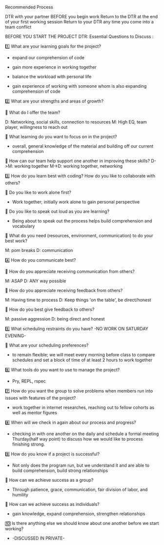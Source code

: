 Recommended Process

DTR with your partner BEFORE you begin work
Return to the DTR at the end of your first working session
Return to your DTR any time you come into a team conflict

BEFORE YOU START THE PROJECT
DTR: Essential Questions to Discuss :

1️⃣ What are your learning goals for the project?

* expand our comprehension of code

* gain more experience in working together

* balance the workload with personal life

* gain experience of working with someone whom is also expanding comprehension of code



2️⃣ What are your strengths and areas of growth?

💭 What do I offer the team?

D: Networking, social skills, connection to resources
M: High EQ, team player, willingness to reach out


💭 What learning do you want to focus on in the project?

* overall, general knowledge of the material and building off our current comprehension

💭 How can our team help support one another in improving these skills?
D->M: working together
M->D: working together, networking



3️⃣ How do you learn best with coding? How do you like to collaborate with others?

💭 Do you like to work alone first?

* Work together; initially work alone to gain personal perspective

💭 Do you like to speak out loud as you are learning?

* Being about to speak out the process helps build comprehension and vocabulary

💭 What do you need (resources, environment, communication) to do your best work?

M: pom breaks
D: communication



4️⃣ How do you communicate best?

💭 How do you appreciate receiving communication from others?

M: ASAP
D: ANY way possible

💭 How do you appreciate receiving feedback from others?

M: Having time to process
D: Keep things 'on the table', be direct/honest

💭 How do you best give feedback to others?

M: passive aggression
D: being direct and honest



5️⃣ What scheduling restraints do you have?
  -NO WORK ON SATURDAY EVENING-

💭 What are your scheduling preferences?

* to remain flexible; we will meet every morning before class to compare schedules and set a block of time of at least 2 hours to work together



6️⃣ What tools do you want to use to manage the project?

* Pry, REPL, rspec



7️⃣ How do you want the group to solve problems when members run into issues with features of the project?

* work together in internet researches, reaching out to fellow cohorts as well as mentor figures



8️⃣ When will we check in again about our process and progress?

* checking in with one another on the daily and schedule a formal meeting Thurday(half way point) to discuss how we would like to process finishing strong.



9️⃣ How do you know if a project is successful?

* Not only does the program run, but we understand it and are able to build comprehension, build strong relationships

💭 How can we achieve success as a group?

* Through patience, grace, communication, fair division of labor, and humility

💭 How can we achieve success as individuals?

* gain knowledge, expand comprehension, strengthen relationships



🔟 Is there anything else we should know about one another before we start working?

* -DISCUSSED IN PRIVATE-

